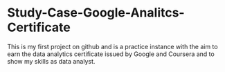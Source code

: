 # Study-Case-Google-Analitcs-Certificate
This is my first project on github and is a practice instance with the aim to earn the data analytics certificate issued by Google and Coursera and to show my skills as data analyst.
